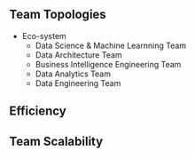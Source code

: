 ## Team Topologies
- Eco-system
  - Data Science & Machine Learnning Team
  - Data Architecture Team 
  - Business Intelligence Engineering Team
  - Data Analytics Team
  - Data Engineering Team

## Efficiency

## Team Scalability
